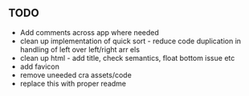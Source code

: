 ## TODO

- Add comments across app where needed
- clean up implementation of quick sort - reduce code duplication
 in handling of left over left/right arr els
- clean up html - add title, check semantics, float bottom issue etc
- add favicon
- remove uneeded cra assets/code
- replace this with proper readme